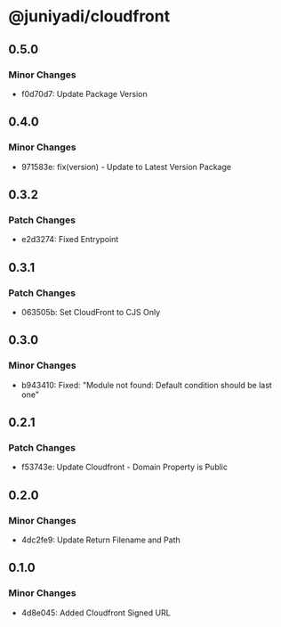 # @juniyadi/cloudfront

## 0.5.0

### Minor Changes

- f0d70d7: Update Package Version

## 0.4.0

### Minor Changes

- 971583e: fix(version) - Update to Latest Version Package

## 0.3.2

### Patch Changes

- e2d3274: Fixed Entrypoint

## 0.3.1

### Patch Changes

- 063505b: Set CloudFront to CJS Only

## 0.3.0

### Minor Changes

- b943410: Fixed: "Module not found: Default condition should be last one"

## 0.2.1

### Patch Changes

- f53743e: Update Cloudfront - Domain Property is Public

## 0.2.0

### Minor Changes

- 4dc2fe9: Update Return Filename and Path

## 0.1.0

### Minor Changes

- 4d8e045: Added Cloudfront Signed URL
